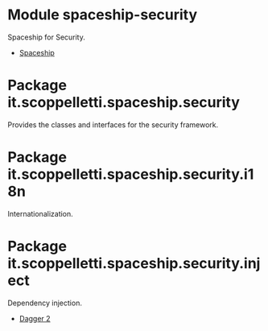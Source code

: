 # Module spaceship-security

Spaceship for Security.

* [Spaceship](http://www.scoppelletti.it/spaceship)

# Package it.scoppelletti.spaceship.security

Provides the classes and interfaces for the security framework.

# Package it.scoppelletti.spaceship.security.i18n

Internationalization.

# Package it.scoppelletti.spaceship.security.inject

Dependency injection.

* [Dagger 2](http://google.github.io/dagger)
